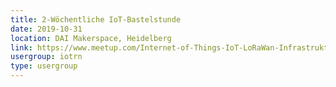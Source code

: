 ```yaml
---
title: 2-Wöchentliche IoT-Bastelstunde
date: 2019-10-31
location: DAI Makerspace, Heidelberg
link: https://www.meetup.com/Internet-of-Things-IoT-LoRaWan-Infrastruktur-4-RheinNeckar/events/htcqhqyznbpc/
usergroup: iotrn
type: usergroup
---
```

